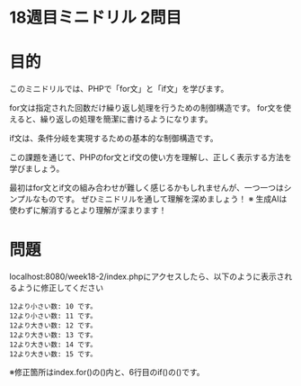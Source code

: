 # 18週目ミニドリル 2問目

# 目的

このミニドリルでは、PHPで「for文」と「if文」を学びます。

for文は指定された回数だけ繰り返し処理を行うための制御構造です。
for文を使えると、繰り返しの処理を簡潔に書けるようになります。

if文は、条件分岐を実現するための基本的な制御構造です。

この課題を通じて、PHPのfor文とif文の使い方を理解し、正しく表示する方法を学びましょう。

最初はfor文とif文の組み合わせが難しく感じるかもしれませんが、一つ一つはシンプルなものです。
ぜひミニドリルを通して理解を深めましょう！
※ 生成AIは使わずに解消するとより理解が深まります！

# 問題

localhost:8080/week18-2/index.phpにアクセスしたら、以下のように表示されるように修正してください

```
12より小さい数: 10 です。
12より小さい数: 11 です。
12より大きい数: 12 です。
12より大きい数: 13 です。
12より大きい数: 14 です。
12より大きい数: 15 です。
```

※修正箇所はindex.for()の()内と、6行目のif()の()です。